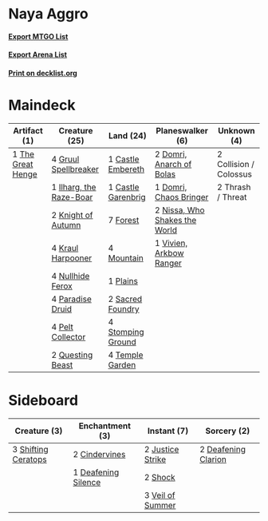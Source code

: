 # Naya Aggro

#### [Export MTGO List](../collection/Naya%20Aggro/Naya%20Aggro.txt)
#### [Export Arena List](../collection/Naya%20Aggro/Naya%20Aggro_arena.txt)
#### [Print on decklist.org](http://decklist.org/?deckmain=1%09Castle%20Embereth%0A1%09Castle%20Garenbrig%0A2%09Collision%20/%20Colossus%0A2%09Domri,%20Anarch%20of%20Bolas%0A1%09Domri,%20Chaos%20Bringer%0A7%09Forest%0A4%09Gruul%20Spellbreaker%0A1%09Ilharg,%20the%20Raze-Boar%0A2%09Knight%20of%20Autumn%0A4%09Kraul%20Harpooner%0A4%09Mountain%0A2%09Nissa,%20Who%20Shakes%20the%20World%0A4%09Nullhide%20Ferox%0A4%09Paradise%20Druid%0A4%09Pelt%20Collector%0A1%09Plains%0A2%09Questing%20Beast%0A2%09Sacred%20Foundry%0A4%09Stomping%20Ground%0A4%09Temple%20Garden%0A1%09The%20Great%20Henge%0A2%09Thrash%20/%20Threat%0A1%09Vivien,%20Arkbow%20Ranger&deckside=2%09Cindervines%0A2%09Deafening%20Clarion%0A1%09Deafening%20Silence%0A2%09Justice%20Strike%0A3%09Shifting%20Ceratops%0A2%09Shock%0A3%09Veil%20of%20Summer)
# Maindeck

|                                        Artifact (1)                                        |                                          Creature (25)                                           |                                          Land (24)                                          |                                            Planeswalker (6)                                            |     Unknown (4)      |
|--------------------------------------------------------------------------------------------|--------------------------------------------------------------------------------------------------|---------------------------------------------------------------------------------------------|--------------------------------------------------------------------------------------------------------|----------------------|
|1 [The Great Henge](http://gatherer.wizards.com/Pages/Card/Details.aspx?multiverseid=473123)|4 [Gruul Spellbreaker](http://gatherer.wizards.com/Pages/Card/Details.aspx?multiverseid=457323)   |1 [Castle Embereth](http://gatherer.wizards.com/Pages/Card/Details.aspx?multiverseid=473201) |2 [Domri, Anarch of Bolas](http://gatherer.wizards.com/Pages/Card/Details.aspx?multiverseid=461118)     |2 Collision / Colossus|
|                                                                                            |1 [Ilharg, the Raze-Boar](http://gatherer.wizards.com/Pages/Card/Details.aspx?multiverseid=461060)|1 [Castle Garenbrig](http://gatherer.wizards.com/Pages/Card/Details.aspx?multiverseid=473202)|1 [Domri, Chaos Bringer](http://gatherer.wizards.com/Pages/Card/Details.aspx?multiverseid=460128)       |2 Thrash / Threat     |
|                                                                                            |2 [Knight of Autumn](http://gatherer.wizards.com/Pages/Card/Details.aspx?multiverseid=452933)     |7 [Forest](http://gatherer.wizards.com/Pages/Card/Details.aspx?multiverseid=439860)          |2 [Nissa, Who Shakes the World](http://gatherer.wizards.com/Pages/Card/Details.aspx?multiverseid=461096)|                      |
|                                                                                            |4 [Kraul Harpooner](http://gatherer.wizards.com/Pages/Card/Details.aspx?multiverseid=452886)      |4 [Mountain](http://gatherer.wizards.com/Pages/Card/Details.aspx?multiverseid=439859)        |1 [Vivien, Arkbow Ranger](http://gatherer.wizards.com/Pages/Card/Details.aspx?multiverseid=466953)      |                      |
|                                                                                            |4 [Nullhide Ferox](http://gatherer.wizards.com/Pages/Card/Details.aspx?multiverseid=452888)       |1 [Plains](http://gatherer.wizards.com/Pages/Card/Details.aspx?multiverseid=439856)          |                                                                                                        |                      |
|                                                                                            |4 [Paradise Druid](http://gatherer.wizards.com/Pages/Card/Details.aspx?multiverseid=461098)       |2 [Sacred Foundry](http://gatherer.wizards.com/Pages/Card/Details.aspx?multiverseid=405106)  |                                                                                                        |                      |
|                                                                                            |4 [Pelt Collector](http://gatherer.wizards.com/Pages/Card/Details.aspx?multiverseid=452891)       |4 [Stomping Ground](http://gatherer.wizards.com/Pages/Card/Details.aspx?multiverseid=405110) |                                                                                                        |                      |
|                                                                                            |2 [Questing Beast](http://gatherer.wizards.com/Pages/Card/Details.aspx?multiverseid=473133)       |4 [Temple Garden](http://gatherer.wizards.com/Pages/Card/Details.aspx?multiverseid=405112)   |                                                                                                        |                      |


# Sideboard

|                                         Creature (3)                                         |                                       Enchantment (3)                                        |                                        Instant (7)                                        |                                         Sorcery (2)                                          |
|----------------------------------------------------------------------------------------------|----------------------------------------------------------------------------------------------|-------------------------------------------------------------------------------------------|----------------------------------------------------------------------------------------------|
|3 [Shifting Ceratops](http://gatherer.wizards.com/Pages/Card/Details.aspx?multiverseid=466948)|2 [Cindervines](http://gatherer.wizards.com/Pages/Card/Details.aspx?multiverseid=457305)      |2 [Justice Strike](http://gatherer.wizards.com/Pages/Card/Details.aspx?multiverseid=452932)|2 [Deafening Clarion](http://gatherer.wizards.com/Pages/Card/Details.aspx?multiverseid=452915)|
|                                                                                              |1 [Deafening Silence](http://gatherer.wizards.com/Pages/Card/Details.aspx?multiverseid=472972)|2 [Shock](http://gatherer.wizards.com/Pages/Card/Details.aspx?multiverseid=129732)         |                                                                                              |
|                                                                                              |                                                                                              |3 [Veil of Summer](http://gatherer.wizards.com/Pages/Card/Details.aspx?multiverseid=466952)|                                                                                              |

